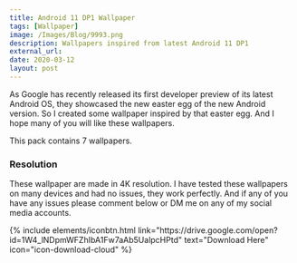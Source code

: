 ```yaml
---
title: Android 11 DP1 Wallpaper
tags: [Wallpaper]
image: /Images/Blog/9993.png
description: Wallpapers inspired from latest Android 11 DP1
external_url:
date: 2020-03-12
layout: post
---
```

As Google has recently released its first developer preview of its latest Android OS, they showcased the new easter egg of the new Android version. So I created some wallpaper inspired by that easter egg. And I hope many of you will like these wallpapers.

This pack contains 7 wallpapers.

### Resolution
These wallpaper are made in 4K resolution. I have tested these wallpapers on many devices and had no issues, they work perfectly. And if any of you have any issues please comment below or DM me on any of my social media accounts.

<p class="text-center">
{% include elements/iconbtn.html link="https://drive.google.com/open?id=1W4_lNDpmWFZhIbA1Fw7aAb5UalpcHPtd" text="Download Here" icon="icon-download-cloud" %}
</p>